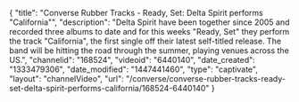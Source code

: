 {
    "title": "Converse Rubber Tracks - Ready, Set: Delta Spirit performs \"California\"",
    "description": "Delta Spirit have been together since 2005 and recorded three albums to date and for this weeks \"Ready, Set\" they perform the track \"California\", the first single off their latest self-titled release. The band will be hitting the road through the summer, playing venues across the US.",
    "channelid": "168524",
    "videoid": "6440140",
    "date_created": "1333479306",
    "date_modified": "1447441460",
    "type": "captivate",
    "layout": "channelVideo",
    "url": "\/converse\/converse-rubber-tracks-ready-set-delta-spirit-performs-california\/168524-6440140"
}